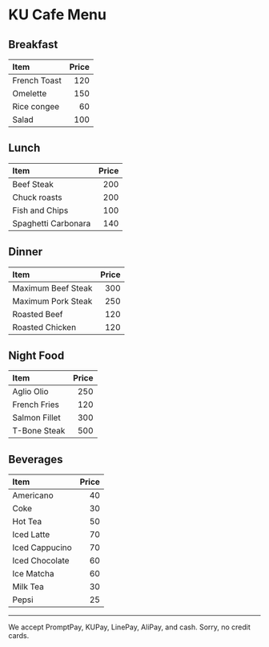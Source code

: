 # KU Cafe Menu


## Breakfast


| Item                                   | Price |
|:---------------------------------------|------:|
| French Toast                          |  120  |
| Omelette                              |  150  |
| Rice congee                           |  60   |
| Salad                                 |  100  | 


## Lunch 

| Item      | Price   |
|:-----------|--------:|
| Beef Steak | 200 |
| Chuck roasts  | 200 |
| Fish and Chips| 100 |
| Spaghetti Carbonara| 140 |

    
## Dinner
   
| Item | Price |
|:------------------| -----:|
| Maximum Beef Steak | 300 |
| Maximum Pork Steak | 250 |
| Roasted Beef       | 120 |
| Roasted Chicken    | 120 |


## Night Food
| Item                                   | Price |
|:---------------------------------------|------:|
| Aglio Olio                             |  250  | 
| French Fries                           |  120  |
| Salmon Fillet                          |  300  |
| T-Bone Steak                           |  500  |

## Beverages
 Item               | Price |
|:------------------|-----:|
| Americano         | 40  |
| Coke              | 30  |
| Hot Tea           | 50  |
| Iced Latte        | 70  |
| Iced Cappucino    | 70  |
| Iced Chocolate    | 60  |
| Ice Matcha        | 60  |
| Milk Tea          | 30  |
| Pepsi             | 25  |



---

We accept PromptPay, KUPay, LinePay, AliPay, and cash. Sorry, no credit cards.
